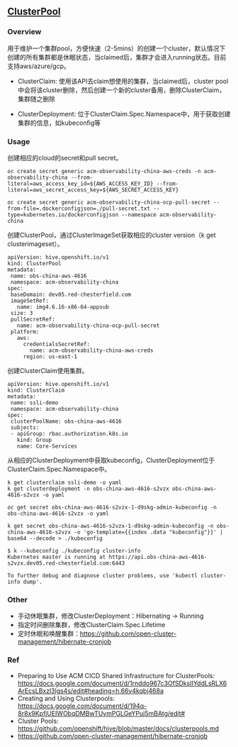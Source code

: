 ## [ClusterPool](https://github.com/openshift/hive/blob/master/docs/clusterpools.md)

### Overview

用于维护一个集群pool，方便快速（2-5mins）的创建一个cluster，默认情况下创建的所有集群都是休眠状态，当claimed后，集群才会进入running状态。目前支持aws/azure/gcp。

- ClusterClaim: 使用该API去claim想使用的集群，当claimed后，cluster pool中会将该cluster删除，然后创建一个新的cluster备用，删除ClusterClaim，集群随之删除

- ClusterDeployment: 位于ClusterClaim.Spec.Namespace中，用于获取创建集群的信息，如kubeconfig等

### Usage

创建相应的cloud的secret和pull secret。

```
oc create secret generic acm-observability-china-aws-creds -n acm-observability-china --from-literal=aws_access_key_id=${AWS_ACCESS_KEY_ID} --from-literal=aws_secret_access_key=${AWS_SECRET_ACCESS_KEY}

oc create secret generic acm-observability-china-ocp-pull-secret --from-file=.dockerconfigjson=./pull-secret.txt --type=kubernetes.io/dockerconfigjson --namespace acm-observability-china
```

创建ClusterPool，通过ClusterImageSet获取相应的cluster version（k get clusterimageset）。

```
apiVersion: hive.openshift.io/v1
kind: ClusterPool
metadata:
 name: obs-china-aws-4616
 namespace: acm-observability-china
spec:
 baseDomain: dev05.red-chesterfield.com
 imageSetRef:
   name: img4.6.16-x86-64-appsub
 size: 3
 pullSecretRef:
   name: acm-observability-china-ocp-pull-secret
 platform:
   aws:
     credentialsSecretRef:
       name: acm-observability-china-aws-creds
     region: us-east-1
```

创建ClusterClaim使用集群。

```
apiVersion: hive.openshift.io/v1
kind: ClusterClaim
metadata:
 name: ssli-demo
 namespace: acm-observability-china
spec:
 clusterPoolName: obs-china-aws-4616
 subjects:
 - apiGroup: rbac.authorization.k8s.io
   kind: Group
   name: Core-Services
```

从相应的ClusterDeployment中获取kubeconfig，ClusterDeployment位于ClusterClaim.Spec.Namespace中。

```
k get clusterclaim ssli-demo -o yaml
k get clusterdeployment -n obs-china-aws-4616-s2vzx obs-china-aws-4616-s2vzx -o yaml

oc get secret obs-china-aws-4616-s2vzx-1-d9skg-admin-kubeconfig -n obs-china-aws-4616-s2vzx -o yaml

k get secret obs-china-aws-4616-s2vzx-1-d9skg-admin-kubeconfig -n obs-china-aws-4616-s2vzx -o 'go-template={{index .data "kubeconfig"}}' | base64 --decode > ./kubeconfig

$ k --kubeconfig ./kubeconfig cluster-info
Kubernetes master is running at https://api.obs-china-aws-4616-s2vzx.dev05.red-chesterfield.com:6443

To further debug and diagnose cluster problems, use 'kubectl cluster-info dump'.
```

### Other

- 手动休眠集群，修改ClusterDeployment：Hibernating -> Running
- 指定时间删除集群，修改ClusterClaim.Spec.Lifetime
- 定时休眠和唤醒集群：https://github.com/open-cluster-management/hibernate-cronjob


### Ref

- Preparing to Use ACM CICD Shared Infrastructure for ClusterPools: https://docs.google.com/document/d/1rnddo967c3OfSDksIIYddLsRLX6ArEcsLBxzl3lgs4s/edit#heading=h.66y4kqbj468a
- Creating and Using Clusterpools: https://docs.google.com/document/d/194q-8r8x9KpfiUEIWObqDMBwTUvmPGLGeYPuj5mBAtg/edit#
- Cluster Pools: https://github.com/openshift/hive/blob/master/docs/clusterpools.md
- https://github.com/open-cluster-management/hibernate-cronjob
